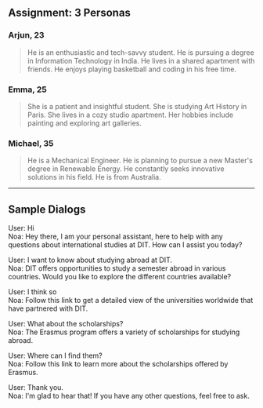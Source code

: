## Assignment: 3 Personas

### Arjun, 23
> He is an enthusiastic and tech-savvy student.
> He is pursuing a degree in Information Technology in India.
> He lives in a shared apartment with friends.
> He enjoys playing basketball and coding in his free time.

### Emma, 25
> She is a patient and insightful student.
> She is studying Art History in Paris.
> She lives in a cozy studio apartment.
> Her hobbies include painting and exploring art galleries.

### Michael, 35
> He is a Mechanical Engineer.
> He is planning to pursue a new Master's degree in Renewable Energy.
> He constantly seeks innovative solutions in his field.
> He is from Australia.

___________________________________________________________________________________________________________________________________

## Sample Dialogs

User: Hi  
Noa: Hey there, I am your personal assistant, here to help with any questions about international studies at DIT. How can I assist you today?

User: I want to know about studying abroad at DIT.  
Noa: DIT offers opportunities to study a semester abroad in various countries. Would you like to explore the different countries available?

User: I think so  
Noa: Follow this link to get a detailed view of the universities worldwide that have partnered with DIT.

User: What about the scholarships?  
Noa: The Erasmus program offers a variety of scholarships for studying abroad.

User: Where can I find them?  
Noa: Follow this link to learn more about the scholarships offered by Erasmus.

User: Thank you.  
Noa: I'm glad to hear that! If you have any other questions, feel free to ask.
